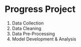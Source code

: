 # Progress Project

1. Data Collection
2. Data Cleaning
3. Data Pre-Processing
4. Model Development & Analysis
